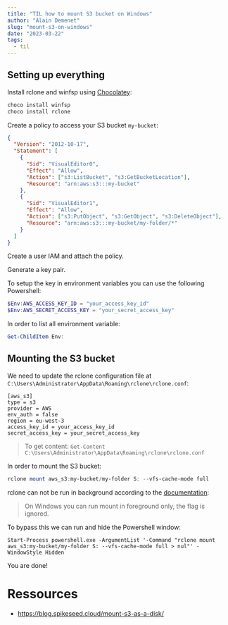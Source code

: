 ```yaml
---
title: "TIL how to mount S3 bucket on Windows"
author: "Alain Demenet"
slug: "mount-s3-on-windows"
date: "2023-03-22"
tags:
  - til
---
```


## Setting up everything

Install rclone and winfsp using [Chocolatey](https://chocolatey.org/):

```powershell
choco install winfsp
choco install rclone
```

Create a policy to access your S3 bucket `my-bucket`:

```json
{
  "Version": "2012-10-17",
  "Statement": [
    {
      "Sid": "VisualEditor0",
      "Effect": "Allow",
      "Action": ["s3:ListBucket", "s3:GetBucketLocation"],
      "Resource": "arn:aws:s3:::my-bucket"
    },
    {
      "Sid": "VisualEditor1",
      "Effect": "Allow",
      "Action": ["s3:PutObject", "s3:GetObject", "s3:DeleteObject"],
      "Resource": "arn:aws:s3:::my-bucket/my-folder/*"
    }
  ]
}
```

Create a user IAM and attach the policy.

Generate a key pair.

To setup the key in environment variables you can use the following Powershell:

```powershell
$Env:AWS_ACCESS_KEY_ID = "your_access_key_id"
$Env:AWS_SECRET_ACCESS_KEY = "your_secret_access_key"
```

In order to list all environment variable:

```powershell
Get-ChildItem Env:
```

## Mounting the S3 bucket

We need to update the rclone configuration file at `C:\Users\Administrator\AppData\Roaming\rclone\rclone.conf`:

```
[aws_s3]
type = s3
provider = AWS
env_auth = false
region = eu-west-3
access_key_id = your_access_key_id
secret_access_key = your_secret_access_key
```

> To get content: `Get-Content C:\Users\Administrator\AppData\Roaming\rclone\rclone.conf`

In order to mount the S3 bucket:

```powershell
rclone mount aws_s3:my-bucket/my-folder S: --vfs-cache-mode full
```

rclone can not be run in background according to the [documentation](https://rclone.org/commands/rclone_mount/):

> On Windows you can run mount in foreground only, the flag is ignored.

To bypass this we can run and hide the Powershell window:

```
Start-Process powershell.exe -ArgumentList '-Command "rclone mount aws_s3:my-bucket/my-folder S: --vfs-cache-mode full > nul"' -WindowStyle Hidden
```

You are done!

# Ressources

- https://blog.spikeseed.cloud/mount-s3-as-a-disk/
